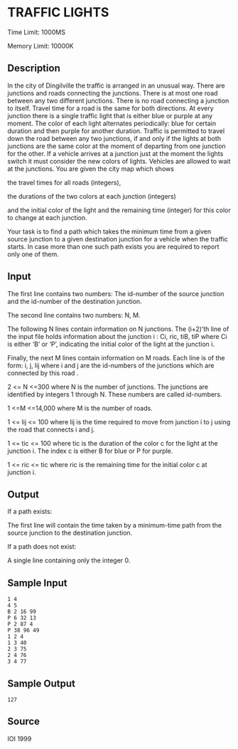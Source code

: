 # TRAFFIC LIGHTS

Time Limit: 1000MS

Memory Limit: 10000K


## Description

In the city of Dingilville the traffic is arranged in an unusual way. There are junctions and roads connecting the junctions. There is at most one road between any two different junctions. There is no road connecting a junction to itself. Travel time for a road is the same for both directions. At every junction there is a single traffic light that is either blue or purple at any moment. The color of each light alternates periodically: blue for certain duration and then purple for another duration. Traffic is permitted to travel down the road between any two junctions, if and only if the lights at both junctions are the same color at the moment of departing from one junction for the other. If a vehicle arrives at a junction just at the moment the lights switch it must consider the new colors of lights. Vehicles are allowed to wait at the junctions. You are given the city map which shows

the travel times for all roads (integers),

the durations of the two colors at each junction (integers)

and the initial color of the light and the remaining time (integer) for this color to change at each junction.

Your task is to find a path which takes the minimum time from a given source junction to a given destination junction for a vehicle when the traffic starts. In case more than one such path exists you are required to report only one of them.


## Input

The first line contains two numbers: The id-number of the source junction and the id-number of the destination junction.

The second line contains two numbers: N, M.

The following N lines contain information on N junctions. The (i+2)’th line of the input file holds information about the junction i : Ci, ric, tiB, tiP where Ci is either ‘B’ or ‘P’, indicating the initial color of the light at the junction i.

Finally, the next M lines contain information on M roads. Each line is of the form: i, j, lij where i and j are the id-numbers of the junctions which are connected by this road .

2 <= N <=300 where N is the number of junctions. The junctions are identified by integers 1 through N. These numbers are called id-numbers.

1 <=M <=14,000 where M is the number of roads.

1 <= lij <= 100 where lij is the time required to move from junction i to j using the road that connects i and j.

1 <= tic <= 100 where tic is the duration of the color c for the light at the junction i. The index c is either B for blue or P for purple.

1 <= ric <= tic where ric is the remaining time for the initial color c at junction i.


## Output

If a path exists:

The first line will contain the time taken by a minimum-time path from the source junction to the destination junction.

If a path does not exist:

A single line containing only the integer 0.


## Sample Input

```
1 4
4 5
B 2 16 99
P 6 32 13
P 2 87 4
P 38 96 49
1 2 4
1 3 40
2 3 75
2 4 76
3 4 77
```


## Sample Output

```
127
```


## Source

IOI 1999

